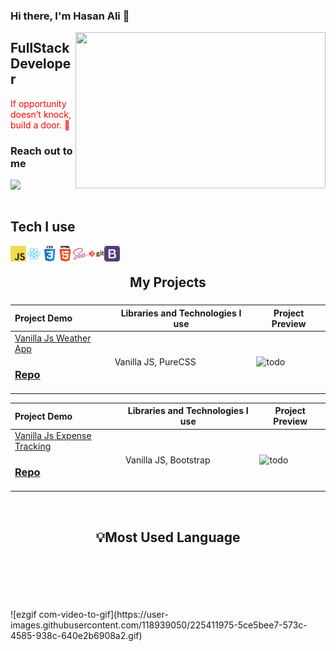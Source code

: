 ### Hi there, I'm Hasan Ali 👋

<img src="https://media.giphy.com/media/3oEjHNdJf6ilveYXIc/giphy.gif" align="right" width="400" height="250">

## FullStack Developer

<font color="red"> If opportunity doesn’t knock, buiId a door. :muscle: </font>

### Reach out to me

[<img width="30" src="https://unpkg.com/simple-icons@v4/icons/linkedin.svg" align="left" />][linkedin]



<br />
<br />

## Tech I use

<img align="left"  src="https://raw.githubusercontent.com/github/explore/80688e429a7d4ef2fca1e82350fe8e3517d3494d/topics/javascript/javascript.png" width="25" height="25" />
<img align="left" src="https://raw.githubusercontent.com/github/explore/80688e429a7d4ef2fca1e82350fe8e3517d3494d/topics/react/react.png" width="25" height="25" />
<img align="left" src="https://raw.githubusercontent.com/github/explore/80688e429a7d4ef2fca1e82350fe8e3517d3494d/topics/css/css.png" width="25" height="25" />
<img align="left" src="https://raw.githubusercontent.com/github/explore/80688e429a7d4ef2fca1e82350fe8e3517d3494d/topics/html/html.png" width="25" height="25" />
<img align="left" src="https://raw.githubusercontent.com/github/explore/80688e429a7d4ef2fca1e82350fe8e3517d3494d/topics/sass/sass.png" width="25" height="25" />
<img align="left" src="https://raw.githubusercontent.com/github/explore/80688e429a7d4ef2fca1e82350fe8e3517d3494d/topics/git/git.png" width="25" height="25" />
<img align="left" src="https://raw.githubusercontent.com/github/explore/80688e429a7d4ef2fca1e82350fe8e3517d3494d/topics/bootstrap/bootstrap.png" width="25" height="25" />

[linkedin]:  https://www.linkedin.com/in/hasan-ali-erk-681836257/

<br />

<!--<div  align="center"> <img src="https://raw.githubusercontent.com/scriptex/github-contributions-snake/snake/github-contribution-grid-snake.svg" /></div>-->
<h2 align="center">My Projects</h2>

###

Project Demo       |Libraries and Technologies I use     |Project Preview   
:-------------------------|-------------------------|-------------------------
[Vanilla Js Weather App](https://hasanalierk.github.io/Weather-App/) <h3>[Repo](https://github.com/hasanalierk/Weather-App)</h3> | Vanilla JS, PureCSS |![todo](https://media.giphy.com/media/m8sgcPLTzWZ1YLPFKA/giphy.gif)


Project Demo       |Libraries and Technologies I use     |Project Preview   
:-------------------------|-------------------------|-------------------------
[Vanilla Js Expense Tracking](https://github.com/hasanalierk/Gider-Takip) <h3>[Repo](https://github.com/hasanalierk/Gider-Takip)</h3> | Vanilla JS, Bootstrap |![todo](https://user-images.githubusercontent.com/118939050/225411975-5ce5bee7-573c-4585-938c-640e2b6908a2.gif)



<br>

<h2 align="center">💡Most Used Language</h2>
<div  align="center">
<br/>
<img
     src="https://github-readme-stats.vercel.app/api?username=hasanalierk&theme=blue-green"
     alt=""
     /> </br></br></br>
<img
     src="https://github-readme-stats.vercel.app/api/top-langs/?username=hasanalierk&theme=blue-green"
     alt=""
     /> <br/>
</div>
![ezgif com-video-to-gif](https://user-images.githubusercontent.com/118939050/225411975-5ce5bee7-573c-4585-938c-640e2b6908a2.gif)
